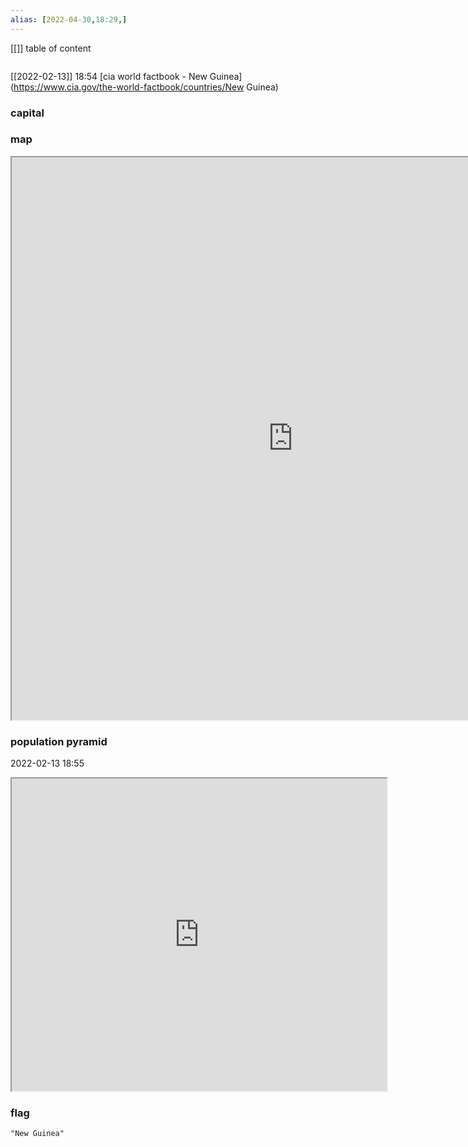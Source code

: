 ```yaml
---
alias: [2022-04-30,18:29,]
---
```

[[]]
table of content
```toc
```
[[2022-02-13]] 18:54
[cia world factbook - New Guinea](https://www.cia.gov/the-world-factbook/countries/New Guinea)
### capital

### map
<iframe src="https://duckduckgo.com/?t=ffab&q=New Guinea&ia=web&iaxm=about" width="900" height="900" ></iframe>

### population pyramid

2022-02-13 18:55

<iframe src="https://www.populationpyramid.net/New Guinea/2019/" width="600" height="500" ></iframe>

### flag

```query
"New Guinea"
```
